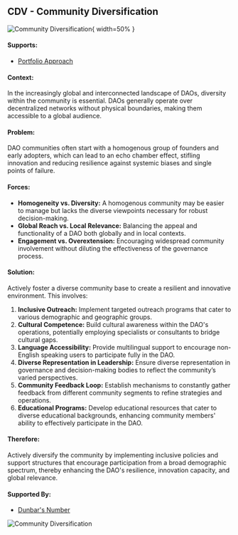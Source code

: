 ## CDV - Community Diversification

![Community Diversification](output/illustrations/community_diversification.png){ width=50% }

#### Supports:
* [Portfolio Approach](./portfolio_approach.html)

#### Context:
In the increasingly global and interconnected landscape of DAOs, diversity within the community is essential. DAOs generally operate over decentralized networks without physical boundaries, making them accessible to a global audience.

#### Problem:
DAO communities often start with a homogenous group of founders and early adopters, which can lead to an echo chamber effect, stifling innovation and reducing resilience against systemic biases and single points of failure.

#### Forces:

- **Homogeneity vs. Diversity:** A homogenous community may be easier to manage but lacks the diverse viewpoints necessary for robust decision-making.
- **Global Reach vs. Local Relevance:** Balancing the appeal and functionality of a DAO both globally and in local contexts.
- **Engagement vs. Overextension:** Encouraging widespread community involvement without diluting the effectiveness of the governance process.

#### Solution:
Actively foster a diverse community base to create a resilient and innovative environment. This involves:

1. **Inclusive Outreach:** Implement targeted outreach programs that cater to various demographic and geographic groups.
2. **Cultural Competence:** Build cultural awareness within the DAO's operations, potentially employing specialists or consultants to bridge cultural gaps.
3. **Language Accessibility:** Provide multilingual support to encourage non-English speaking users to participate fully in the DAO.
4. **Diverse Representation in Leadership:** Ensure diverse representation in governance and decision-making bodies to reflect the community’s varied perspectives.
5. **Community Feedback Loop:** Establish mechanisms to constantly gather feedback from different community segments to refine strategies and operations.
6. **Educational Programs:** Develop educational resources that cater to diverse educational backgrounds, enhancing community members' ability to effectively participate in the DAO.

#### Therefore:
Actively diversify the community by implementing inclusive policies and support structures that encourage participation from a broad demographic spectrum, thereby enhancing the DAO's resilience, innovation capacity, and global relevance.

#### Supported By:
* [Dunbar's Number](./dunbars_number.html)

![Community Diversification](output/community_diversification_specific_graph.png)
